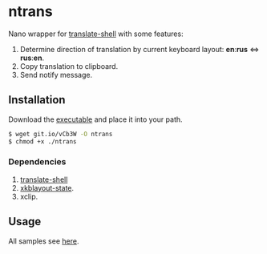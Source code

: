 ntrans
==============
Nano wrapper for [translate-shell](https://github.com/soimort/translate-shell) with some features:

1. Determine direction of translation by current keyboard layout: **en**:**rus** <=> **rus**:**en**.
2. Copy translation to clipboard.
3. Send notify message.

## Installation

Download the [executable](http://git.io/vCb3W) and place it into your path.
```bash
$ wget git.io/vCb3W -O ntrans 
$ chmod +x ./ntrans
```
### Dependencies
1. [translate-shell](https://github.com/soimort/translate-shell) 
2. [xkblayout-state](https://github.com/nonpop/xkblayout-state).
2. xclip.

## Usage

All samples see [here](https://github.com/soimort/translate-shell#introduction-by-examples).
